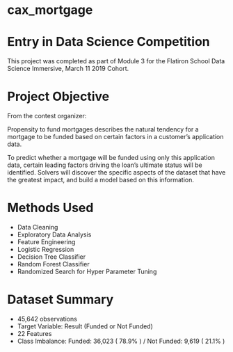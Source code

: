 # cax_mortgage

# Entry in Data Science Competition

This project was completed as part of Module 3 for the Flatiron School Data Science Immersive, March 11 2019 Cohort.

# Project Objective

From the contest organizer:

Propensity to fund mortgages describes the natural tendency for a mortgage to be funded based on certain factors in a customer’s application data.

To predict whether a mortgage will be funded using only this application data, certain leading factors driving the loan’s ultimate status will be identified. Solvers will discover the specific aspects of the dataset that have the greatest impact, and build a model based on this information.

# Methods Used

* Data Cleaning
* Exploratory Data Analysis
* Feature Engineering
* Logistic Regression
* Decision Tree Classifier
* Random Forest Classifier
* Randomized Search for Hyper Parameter Tuning

# Dataset Summary

* 45,642 observations
* Target Variable: Result (Funded or Not Funded)
* 22 Features
* Class Imbalance: Funded: 36,023 ( 78.9% ) / Not Funded:	9,619 ( 21.1% )
